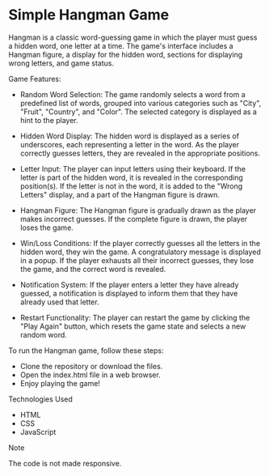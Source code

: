 # Simple Hangman Game

Hangman is a classic word-guessing game in which the player must guess a hidden word, one letter at a time. The game's interface includes a Hangman figure, a display for the hidden word, sections for displaying wrong letters, and game status.

Game Features:

* Random Word Selection: The game randomly selects a word from a predefined list of words, grouped into various categories such as "City", "Fruit", "Country", and "Color". The selected category is displayed as a hint to the player.
  
* Hidden Word Display: The hidden word is displayed as a series of underscores, each representing a letter in the word. As the player correctly guesses letters, they are revealed in the appropriate positions.
  
* Letter Input: The player can input letters using their keyboard. If the letter is part of the hidden word, it is revealed in the corresponding position(s). If the letter is not in the word, it is added to the "Wrong Letters" display, and a part of the Hangman figure is drawn.
  
* Hangman Figure: The Hangman figure is gradually drawn as the player makes incorrect guesses. If the complete figure is drawn, the player loses the game.
  
* Win/Loss Conditions: If the player correctly guesses all the letters in the hidden word, they win the game. A congratulatory message is displayed in a popup. If the player exhausts all their incorrect guesses, they lose the game, and the correct word is revealed.

* Notification System: If the player enters a letter they have already guessed, a notification is displayed to inform them that they have already used that letter.
  
* Restart Functionality: The player can restart the game by clicking the "Play Again" button, which resets the game state and selects a new random word.

To run the Hangman game, follow these steps:

* Clone the repository or download the files.
* Open the index.html file in a web browser.
* Enjoy playing the game!

Technologies Used

* HTML
* CSS
* JavaScript

> [!NOTE]
> The code is not made responsive.
